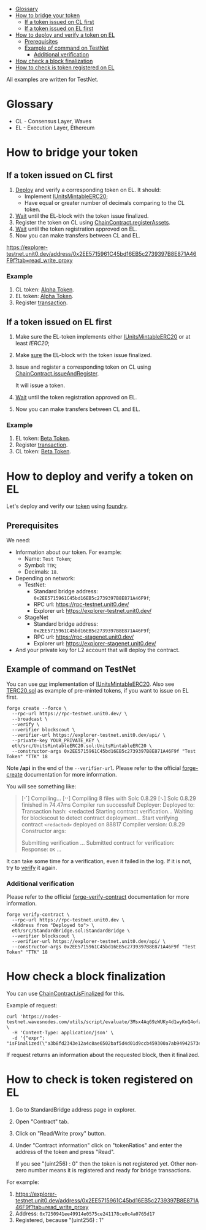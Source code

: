 - [Glossary](#glossary)
- [How to bridge your token](#how-to-bridge-your-token)
    * [If a token issued on CL first](#if-a-token-issued-on-cl-first)
    * [If a token issued on EL first](#if-a-token-issued-on-el-first)
- [How to deploy and verify a token on EL](#how-to-deploy-and-verify-a-token-on-el)
    * [Prerequisites](#prerequisites)
    * [Example of command on TestNet](#example-of-command-on-testnet)
        + [Additional verification](#additional-verification)
- [How check a block finalization](#how-check-a-block-finalization)
- [How to check is token registered on EL](#how-to-check-is-token-registered-on-el)

All examples are written for TestNet.

# Glossary

- CL - Consensus Layer, Waves
- EL - Execution Layer, Ethereum

# How to bridge your token

## If a token issued on CL first

1. [Deploy](#how-to-deploy-and-verify-a-token-on-el) and verify a corresponding token on EL. It should:
    - Implement [IUnitsMintableERC20](eth/src/IUnitsMintableERC20.sol);
    - Have equal or greater number of decimals comparing to the CL token.
2. [Wait](#how-check-a-block-finalization) until the EL-block with the token issue finalized.
3. Register the token on CL using [ChainContract.registerAssets](waves/src/main.ride).
4. [Wait](#how-to-check-is-token-registered-on-el) until the token registration approved on EL.
5. Now you can make transfers between CL and EL.

https://explorer-testnet.unit0.dev/address/0x2EE5715961C45bd16EB5c2739397B8E871A46F9f?tab=read_write_proxy

### Example

1. CL token: [Alpha Token](https://wavesexplorer.com/assets/EGtpQnsp6FtRWKqoep6dnCCWDDDrfii1LsWBGYorMJKB?network=testnet).
2. EL token: [Alpha Token](https://explorer-testnet.unit0.dev/address/0x7250941ee49914e0575ce241178ce0c4a0765d17).
3. Register [transaction](https://wavesexplorer.com/transactions/7TYhuPE3EHcRzvph9N9jyGuDhjqBuefaYooF7UnGFvUc?network=testnet).

## If a token issued on EL first

1. Make sure the EL-token implements either [IUnitsMintableERC20](eth/src/IUnitsMintableERC20.sol) or at least _IERC20_;
2. Make [sure](#how-check-a-block-finalization) the EL-block with the token issue finalized.
3. Issue and register a corresponding token on CL using [ChainContract.issueAndRegister](waves/src/main.ride).

   It will issue a token.

4. [Wait](#how-to-check-is-token-registered-on-el) until the token registration approved on EL.
5. Now you can make transfers between CL and EL.

### Example

1. EL token: [Beta Token](https://explorer-testnet.unit0.dev/address/0xc023B7969e3046C589cc896820082B19E5F59E9F).
2. Register [transaction](https://wavesexplorer.com/transactions/CrFbRkzBykL1bha7gjF4giwQemZkiakQPLMZaDZqPHzH?network=testnet). 
3. CL token: [Beta Token](https://wavesexplorer.com/assets/B52i9pi8FMnpUsXj1cHKTkV9qDpG23WCAQAw7hKtghnQ?network=testnet).

# How to deploy and verify a token on EL

Let's deploy and verify our [token](eth/src/UnitsMintableERC20.sol) using [foundry](https://book.getfoundry.sh/index.html).

## Prerequisites

We need:

- Information about our token. For example:
    - Name: `Test Token`;
    - Symbol: `TTK`;
    - Decimals: `18`.
- Depending on network:
    - TestNet:
        - Standard bridge address: `0x2EE5715961C45bd16EB5c2739397B8E871A46F9f`;
        - RPC url: https://rpc-testnet.unit0.dev/
        - Explorer url: https://explorer-testnet.unit0.dev/
    - StageNet
        - Standard bridge address: `0x2EE5715961C45bd16EB5c2739397B8E871A46F9f`;
        - RPC url: https://rpc-stagenet.unit0.dev/
        - Explorer url: https://explorer-stagenet.unit0.dev/
- And your private key for L2 account that will deploy the contract.

## Example of command on TestNet

You can use [our](eth/src/UnitsMintableERC20.sol) implementation of [IUnitsMintableERC20](eth/src/IUnitsMintableERC20.sol).
Also see [TERC20.sol](eth/src/utils/TERC20.sol) as example of pre-minted tokens, if you want to issue on EL first.

```shell
forge create --force \
  --rpc-url https://rpc-testnet.unit0.dev/ \
  --broadcast \
  --verify \
  --verifier blockscout \
  --verifier-url https://explorer-testnet.unit0.dev/api/ \
  --private-key YOUR_PRIVATE_KEY \
  eth/src/UnitsMintableERC20.sol:UnitsMintableERC20 \
  --constructor-args 0x2EE5715961C45bd16EB5c2739397B8E871A46F9f "Test Token" "TTK" 18
```

Note **/api** in the end of the `--verifier-url`.
Please refer to the official [forge-create](https://book.getfoundry.sh/reference/forge/forge-create) documentation for more information.

You will see something like:
> [⠊] Compiling...
> [⠒] Compiling 8 files with Solc 0.8.29
> [⠢] Solc 0.8.29 finished in 74.47ms
> Compiler run successful!
> Deployer: <redacted>
> Deployed to: <redacted>
> Transaction hash: <redacted
> Starting contract verification...
> Waiting for blockscout to detect contract deployment...
> Start verifying contract `<redacted>` deployed on 88817
> Compiler version: 0.8.29
> Constructor args: <redacted>
>
> Submitting verification ...
> Submitted contract for verification:
> Response: `OK`
> ...

It can take some time for a verification, even it failed in the log. If it is not, try to [verify](#additional-verification) it again.

### Additional verification

Please refer to the official [forge-verify-contract](https://book.getfoundry.sh/reference/forge/forge-verify-contract) documentation for more information.

```shell
forge verify-contract \
  --rpc-url https://rpc-testnet.unit0.dev \
  <Address from "Deployed to"> \
  eth/src/StandardBridge.sol:StandardBridge \
  --verifier blockscout \
  --verifier-url https://explorer-testnet.unit0.dev/api/ \
  --constructor-args 0x2EE5715961C45bd16EB5c2739397B8E871A46F9f "Test Token" "TTK" 18
```

# How check a block finalization

You can use [ChainContract.isFinalized](waves/src/main.ride) for this.

Example of request:

```shell
curl 'https://nodes-testnet.wavesnodes.com/utils/script/evaluate/3Msx4Aq69zWUKy4d1wyKnQ4ofzEDAfv5Ngf' \
  -H 'Content-Type: application/json' \
  -d '{"expr": "isFinalized(\"a3b8fd2343e12a4c8ae6502baf5d4d01d9ccb459300a7ab94942573eb0df1ab3\")"}'
```

If request returns an information about the requested block, then it finalized.

# How to check is token registered on EL

1. Go to StandardBridge address page in explorer.
2. Open "Contract" tab.
3. Click on "Read/Write proxy" button.
4. Under "Contract information" click on "tokenRatios" and enter the address of the token and press "Read".

   If you see "(uint256) : 0" then the token is not registered yet. Other non-zero number means it is registered and ready for bridge transactions.

For example:

1. https://explorer-testnet.unit0.dev/address/0x2EE5715961C45bd16EB5c2739397B8E871A46F9f?tab=read_write_proxy
2. Address: `0x7250941ee49914e0575ce241178ce0c4a0765d17`
3. Registered, because "(uint256) : 1"
